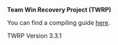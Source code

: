 **Team Win Recovery Project (TWRP)**

You can find a compiling guide [here](http://forum.xda-developers.com/showthread.php?t=1943625 "Guide").

TWRP Version 3.3.1
